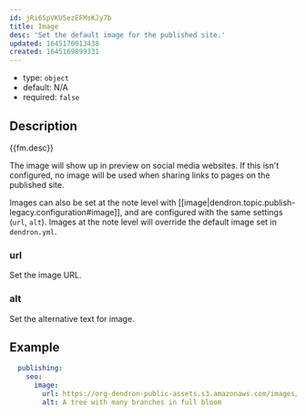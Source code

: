```yaml
---
id: jRi65pVKU5ezEFMsKJy7b
title: Image
desc: 'Set the default image for the published site.'
updated: 1645170013438
created: 1645169899331
---
```


- type: `object`
- default: N/A 
- required: `false`

## Description
{{fm.desc}}

The image will show up in preview on social media websites. If this isn't configured, no image will be used when sharing links to pages on the published site.

Images can also be set at the note level with [[image|dendron.topic.publish-legacy.configuration#image]], and are configured with the same settings (`url`, `alt`). Images at the note level will override the default image set in `dendron.yml`.

### url
Set the image URL.

### alt
Set the alternative text for image.

## Example

```yml
  publishing:
    seo:
      image:
        url: https://org-dendron-public-assets.s3.amazonaws.com/images/blog-mobile-editor-header.png
        alt: A tree with many branches in full bloom
```
